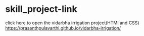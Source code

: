 # skill_project-link

click here to open the vidarbha irrigation project(HTMl and CSS)  https://prasanthpulavarthi.github.io/vidarbha-irrigation/

